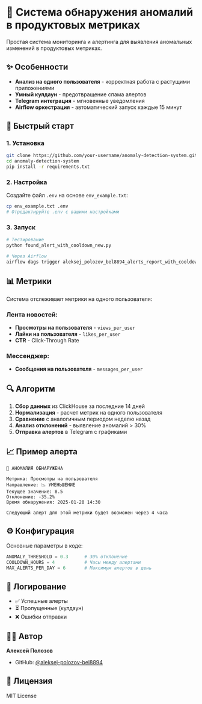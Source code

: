 # 🚨 Система обнаружения аномалий в продуктовых метриках

Простая система мониторинга и алертинга для выявления аномальных изменений в продуктовых метриках.

## ✨ Особенности

- **Анализ на одного пользователя** - корректная работа с растущими приложениями
- **Умный кулдаун** - предотвращение спама алертов
- **Telegram интеграция** - мгновенные уведомления
- **Airflow оркестрация** - автоматический запуск каждые 15 минут

## 🚀 Быстрый старт

### 1. Установка
```bash
git clone https://github.com/your-username/anomaly-detection-system.git
cd anomaly-detection-system
pip install -r requirements.txt
```

### 2. Настройка
Создайте файл `.env` на основе `env_example.txt`:
```bash
cp env_example.txt .env
# Отредактируйте .env с вашими настройками
```

### 3. Запуск
```bash
# Тестирование
python found_alert_with_cooldown_new.py

# Через Airflow
airflow dags trigger aleksej_polozov_bel8894_alerts_report_with_cooldown
```

## 📊 Метрики

Система отслеживает метрики на одного пользователя:

### Лента новостей:
- **Просмотры на пользователя** - `views_per_user`
- **Лайки на пользователя** - `likes_per_user`
- **CTR** - Click-Through Rate

### Мессенджер:
- **Сообщения на пользователя** - `messages_per_user`

## 🔍 Алгоритм

1. **Сбор данных** из ClickHouse за последние 14 дней
2. **Нормализация** - расчет метрик на одного пользователя
3. **Сравнение** с аналогичным периодом неделю назад
4. **Анализ отклонений** - выявление аномалий > 30%
5. **Отправка алертов** в Telegram с графиками

## 📈 Пример алерта

```
🔴 АНОМАЛИЯ ОБНАРУЖЕНА

Метрика: Просмотры на пользователя
Направление: 📉 УМЕНЬШЕНИЕ
Текущее значение: 8.5
Отклонение: -35.2%
Время обнаружения: 2025-01-20 14:30

Следующий алерт для этой метрики будет возможен через 4 часа
```

## ⚙️ Конфигурация

Основные параметры в коде:
```python
ANOMALY_THRESHOLD = 0.3      # 30% отклонение
COOLDOWN_HOURS = 4           # Часы между алертами
MAX_ALERTS_PER_DAY = 6       # Максимум алертов в день
```

## 📝 Логирование

- ✅ Успешные алерты
- ⏳ Пропущенные (кулдаун)
- ❌ Ошибки отправки

## 👨‍💻 Автор

**Алексей Полозов**
- GitHub: [@aleksej-polozov-bel8894](https://github.com/aleksej-polozov-bel8894)

## 📄 Лицензия

MIT License 